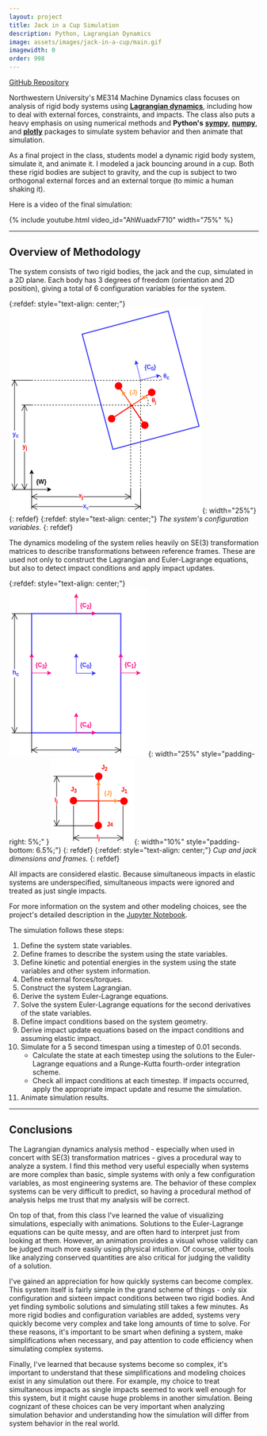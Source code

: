 ```yaml
---
layout: project
title: Jack in a Cup Simulation
description: Python, Lagrangian Dynamics
image: assets/images/jack-in-a-cup/main.gif
imagewidth: 0
order: 998
---
```


[GitHub Repository](https://github.com/ngmor/machine-dynamics-final)

Northwestern University's ME314 Machine Dynamics class focuses on analysis of rigid body systems using [**Lagrangian dynamics**](https://en.wikipedia.org/wiki/Lagrangian_mechanics), including how to deal with external forces, constraints, and impacts. The class also puts a heavy emphasis on using numerical methods and **Python's** [**sympy**](https://www.sympy.org/en/index.html), [**numpy**](https://numpy.org/), and [**plotly**](https://plotly.com/python/) packages to simulate system behavior and then animate that simulation.

As a final project in the class, students model a dynamic rigid body system, simulate it, and animate it. I modeled a jack bouncing around in a cup. Both these rigid bodies are subject to gravity, and the cup is subject to two orthogonal external forces and an external torque (to mimic a human shaking it).

Here is a video of the final simulation:

{% include youtube.html video_id="AhWuadxF710" width="75%" %}
<br>

****

## Overview of Methodology
The system consists of two rigid bodies, the jack and the cup, simulated in a 2D plane. Each body has 3 degrees of freedom (orientation and 2D position), giving a total of 6 configuration variables for the system.

{:refdef: style="text-align: center;"}
![System configuration variables](/assets/images/jack-in-a-cup/configuration.png){: width="25%"}
{: refdef}
{:refdef: style="text-align: center;"}
_The system's configuration variables._
{: refdef}

The dynamics modeling of the system relies heavily on SE(3) transformation matrices to describe transformations between reference frames. These are used not only to construct the Lagrangian and Euler-Lagrange equations, but also to detect impact conditions and apply impact updates.

{:refdef: style="text-align: center;"}
![Cup dimensions and frames](/assets/images/jack-in-a-cup/cup-dimensions.png){: width="25%" style="padding-right: 5%;" }
![Jack dimensions and frames](/assets/images/jack-in-a-cup/jack-dimensions.png){: width="10%" style="padding-bottom: 6.5%;"}
{: refdef}
{:refdef: style="text-align: center;"}
_Cup and jack dimensions and frames._
{: refdef}

All impacts are considered elastic. Because simultaneous impacts in elastic systems are underspecified, simultaneous impacts were ignored and treated as just single impacts.

For more information on the system and other modeling choices, see the project's detailed description in the [Jupyter Notebook](https://github.com/ngmor/machine-dynamics-final/blob/main/final.ipynb).

The simulation follows these steps:
1. Define the system state variables.
2. Define frames to describe the system using the state variables.
3. Define kinetic and potential energies in the system using the state variables and other system information.
4. Define external forces/torques.
5. Construct the system Lagrangian.
6. Derive the system Euler-Lagrange equations.
7. Solve the system Euler-Lagrange equations for the second derivatives of the state variables.
8. Define impact conditions based on the system geometry.
9. Derive impact update equations based on the impact conditions and assuming elastic impact.
10. Simulate for a 5 second timespan using a timestep of 0.01 seconds.
    - Calculate the state at each timestep using the solutions to the Euler-Lagrange equations and a Runge-Kutta fourth-order integration scheme.
    - Check all impact conditions at each timestep. If impacts occurred, apply the appropriate impact update and resume the simulation.
11. Animate simulation results.

****

## Conclusions
The Lagrangian dynamics analysis method - especially when used in concert with SE(3) transformation matrices - gives a procedural way to analyze a system. I find this method very useful especially when systems are more complex than basic, simple systems with only a few configuration variables, as most engineering systems are. The behavior of these complex systems can be very difficult to predict, so having a procedural method of analysis helps me trust that my analysis will be correct.

On top of that, from this class I've learned the value of visualizing simulations, especially with animations. Solutions to the Euler-Lagrange equations can be quite messy, and are often hard to interpret just from looking at them. However, an animation provides a visual whose validity can be judged much more easily using physical intuition. Of course, other tools like analyzing conserved quantities are also critical for judging the validity of a solution.

I've gained an appreciation for how quickly systems can become complex. This system itself is fairly simple in the grand scheme of things - only six configuration and sixteen impact conditions between two rigid bodies. And yet finding symbolic solutions and simulating still takes a few minutes. As more rigid bodies and configuration variables are added, systems very quickly become very complex and take long amounts of time to solve. For these reasons, it's important to be smart when defining a system, make simplifications when necessary, and pay attention to code efficiency when simulating complex systems.

Finally, I've learned that because systems become so complex, it's important to understand that these simplifications and modeling choices exist in any simulation out there. For example, my choice to treat simultaneous impacts as single impacts seemed to work well enough for this system, but it might cause huge problems in another simulation. Being cognizant of these choices can be very important when analyzing simulation behavior and understanding how the simulation will differ from system behavior in the real world.